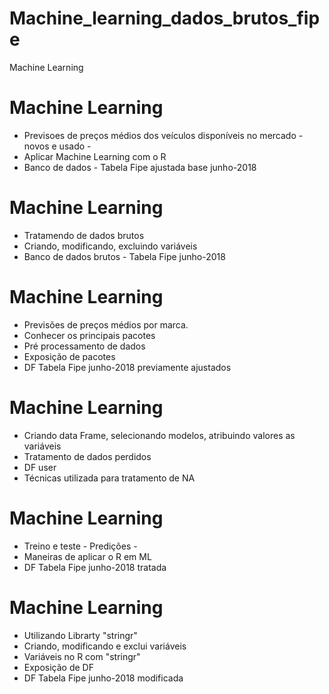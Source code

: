 # Machine_learning_dados_brutos_fipe
Machine Learning

# Machine Learning
- Previsoes de preços médios dos veículos disponíveis no mercado - novos e usado -
- Aplicar Machine Learning com o R
- Banco de dados - Tabela Fipe ajustada base junho-2018

# Machine Learning
- Tratamendo de dados brutos
- Criando, modificando, excluindo variáveis
- Banco de dados brutos - Tabela Fipe junho-2018

# Machine Learning
- Previsões de preços médios por marca.
- Conhecer os principais pacotes
- Pré processamento de dados
- Exposição de pacotes
-  DF  Tabela  Fipe junho-2018 previamente ajustados

# Machine Learning
- Criando data Frame, selecionando modelos, atribuindo valores as variáveis
- Tratamento de dados perdidos
- DF  user
-  Técnicas utilizada para tratamento de NA

# Machine Learning
- Treino e teste - Predições -
- Maneiras de aplicar o R em ML
-  DF Tabela Fipe junho-2018 tratada

# Machine Learning
- Utilizando Librarty  "stringr"
- Criando, modificando e exclui variáveis
- Variáveis no R com "stringr"
- Exposição de DF
- DF Tabela Fipe junho-2018 modificada
